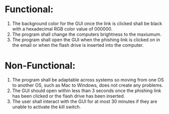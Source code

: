 # Functional: 
1. The background color for the GUI once the link is clicked shall be black with a hexadecimal RGB color value of 000000.
2. The program shall change the computers brightness to the maxiumum.
3. The program shall open the GUI when the phishing link is clicked on in the email or when the flash drive is inserted into the computer.


# Non-Functional: 
1. The program shall be adaptable across systems so moving from one OS to another OS, such as Mac to Windows, does not create any problems.
2. The GUI should open within less than 3 seconds once the phishing link has been clicked or the flash drive has been inserted. 
3. The user shall interact with the GUI for at most 30 minutes if they are unable to activate the kill switch.

